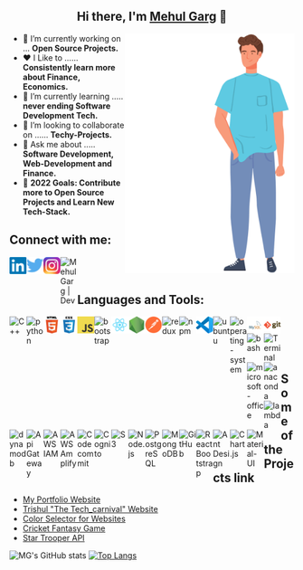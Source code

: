 <h2 align="center">Hi there, I'm <a href="https://www.mehulgarg.me/">Mehul Garg</a> 👋</h2>

<img align="right" alt="My Avtaar" width="300px" src="MyAvtaar.png"/>

- 🔭 I’m currently working on ... **Open Source Projects.**
- ❤️ I Like to ...... **Consistently learn more about Finance, Economics.**
- 🌱 I’m currently learning ..... **never ending Software Development Tech.**
- 👯 I’m looking to collaborate on ...... **Techy-Projects.**
- 💬 Ask me about ..... **Software Development, Web-Development and Finance.**
- 🥅 **2022 Goals: Contribute more to Open Source Projects and Learn New Tech-Stack.**



## Connect with me:


[<img align="left" alt="MehulGarg | LinkedIn" width="30px" src="LinkedinLogo.svg" />][linkedin]
[<img align="left" alt="MehulGarg | Twitter" width="30px" src="TwitterLogo.svg" />][twitter]
[<img align="left" alt="MehulGarg | Instagram" width="30px" src="InstagramLogo.svg" />][instagram]
[<img align="left" alt="MehulGarg | Dev" width="30px" src="https://d2fltix0v2e0sb.cloudfront.net/dev-badge.svg" />][Dev]
<br/>
<br/>

## Languages and Tools:

<img align="left" alt="C++" width="30px" src="https://img.icons8.com/color/48/000000/c-plus-plus-logo.png"/>
<img align="left" alt="python" width="30px" src="https://img.icons8.com/nolan/64/python.png"/>
<img align="left" alt="HTML5" width="30px" src="https://raw.githubusercontent.com/github/explore/80688e429a7d4ef2fca1e82350fe8e3517d3494d/topics/html/html.png" />
<img align="left" alt="CSS3" width="30px" src="https://raw.githubusercontent.com/github/explore/80688e429a7d4ef2fca1e82350fe8e3517d3494d/topics/css/css.png" />
<img align="left" alt="JavaScript" width="30px" src="https://raw.githubusercontent.com/github/explore/80688e429a7d4ef2fca1e82350fe8e3517d3494d/topics/javascript/javascript.png" />
<img  align="left" alt="bootstrap" width="30px" src="https://img.icons8.com/color/48/000000/bootstrap.png"/>
<img align="left" alt="React" width="30px" src="https://raw.githubusercontent.com/github/explore/80688e429a7d4ef2fca1e82350fe8e3517d3494d/topics/react/react.png" />
<img align="left" alt="Node.js" width="30px" src="https://raw.githubusercontent.com/github/explore/80688e429a7d4ef2fca1e82350fe8e3517d3494d/topics/nodejs/nodejs.png" />
<img align="left" alt="npm" width="30px" src="postman-icon.png"/>
<img align="left" alt="redux" width="30px" src="https://img.icons8.com/color/48/000000/redux.png"/>
<img align="left" alt="npm" width="30px" src="https://img.icons8.com/color/48/000000/npm.png"/>
<img align="left" alt="Visual Studio Code" width="30px" src="https://raw.githubusercontent.com/github/explore/80688e429a7d4ef2fca1e82350fe8e3517d3494d/topics/visual-studio-code/visual-studio-code.png" />
<img align="left" alt="ubuntu" width="30px" src="https://img.icons8.com/ios/50/000000/ubuntu.png"/>
<img align="left" alt="operating-system" width="30px" src="https://img.icons8.com/dusk/64/000000/operating-system.png"/>
<img align="left" alt="MySQL" width="30px" src="https://raw.githubusercontent.com/github/explore/80688e429a7d4ef2fca1e82350fe8e3517d3494d/topics/mysql/mysql.png" />
<img align="left" alt="Git" width="30px" src="https://raw.githubusercontent.com/github/explore/80688e429a7d4ef2fca1e82350fe8e3517d3494d/topics/git/git.png" />
<img align="left" alt="bash" width="30px" src="https://img.icons8.com/plasticine/100/000000/bash.png"/>
<img align="left" alt="Terminal" width="30px" src="https://img.icons8.com/material/48/000000/console.png"/>
<img align="left" alt="microsoft-office" width="30px" src="https://img.icons8.com/color/48/000000/microsoft-office-2019.png"/>
<img align="left" alt="anaconda" width="30px" src="https://img.icons8.com/dusk/64/000000/anaconda.png"/>
<img align="left" alt="lambda" width="30px" src="https://mehulgarg.netlify.app/static/media/Lambda.ec930be259d2440ec095.png"/>


<img align="left" alt="dynamodb" width="30px" src="https://mehulgarg.netlify.app/static/media/DynamoDB.b557bc037b614b47e5b7.png"/>
<img align="left" alt="Api Gateway" width="30px" src="https://mehulgarg.netlify.app/static/media/API%20Gateway.3e9a9cb29df48ff962c9.png"/>
<img align="left" alt="AWS IAM" width="30px" src="https://mehulgarg.netlify.app/static/media/IAM%20Identity%20Center.2c1f26aeba116087fc98.png"/>

<img align="left" alt="AWS Amplify" width="30px" src="https://mehulgarg.netlify.app/static/media/Amplify.656bd852b8d8edab0029.png"/>
<img align="left" alt="Codecommit" width="30px" src="https://mehulgarg.netlify.app/static/media/CodeCommit.82b17550f6e3335a0b20.png"/>
<img align="left" alt="Cognito" width="30px" src="https://mehulgarg.netlify.app/static/media/Cognito.d880bbf29be67fa3ddff.png"/>
<img align="left" alt="S3" width="30px" src="https://mehulgarg.netlify.app/static/media/Simple%20Storage%20Service.dfc47c8f737823a3a520.png"/>

<a href="https://nodejs.org/" title="Node.js">
  <img align="left" alt="Node.js" width="30px" src="https://mehulgarg.netlify.app/static/media/Nodejs.b508473ad71a31ce2fae.png"/>
</a>
<a href="https://www.postgresql.org/" title="PostgreSQL">
  <img align="left" alt="PostgreSQL" width="30px" src="https://mehulgarg.netlify.app/static/media/PostgreSQL.32418160b1c2f2a4b893.png"/>
</a>
<a href="https://www.mongodb.com/" title="MongoDB">
  <img align="left" alt="MongoDB" width="30px" src="https://mehulgarg.netlify.app/static/media/MongoDb.14ed359ee5c57fb8eae0.png"/>
</a>
<a href="https://github.com/" title="GitHub">
  <img align="left" alt="GitHub" width="30px" src="https://mehulgarg.netlify.app/static/media/github.abb38ccbc752abe80b5c.png"/>
</a>
<a href="https://react-bootstrap.github.io/" title="React Bootstrap">
  <img align="left" alt="React Bootstrap" width="30px" src="https://mehulgarg.netlify.app/static/media/react_bootstrap.958e7d840a62824b0702aa1b181b51d9.svg"/>
</a>
<a href="https://ant.design/" title="Ant Design">
  <img align="left" alt="Ant Design" width="30px" src="https://mehulgarg.netlify.app/static/media/ant_design_logo.9bc8753afce8642ac89ffd972d6c90cd.svg"/>
</a>
<a href="https://www.chartjs.org/" title="Chart.js">
  <img align="left" alt="Chart.js" width="30px" src="https://mehulgarg.netlify.app/static/media/chartjs.8a8260f65c7ffe9e6f4f.ico"/>
</a>
<a href="https://material-ui.com/" title="Material-UI">
  <img align="left" alt="Material-UI" width="30px" src="https://mehulgarg.netlify.app/static/media/marteialUI.1ccf757bb7d0a367a1282370f75987c2.svg"/>
</a>



<br />
<br />
<br />
<br />

## Some of the Projects link
* [My Portfolio Website]
* [Trishul "The Tech_carnival" Website]
* [Color Selector for Websites]
* [Cricket Fantasy Game]
* [Star Trooper API]

[linkedin]: https://www.linkedin.com/in/mehul104/
[twitter]: https://twitter.com/MehulGarg22
[instagram]: https://www.instagram.com/mehulgarg104/
[Dev]: https://dev.to/mehul104/
[Trishul "The Tech_carnival" Website]: https://www.trishultechfest.live/
[Color Selector for Websites]: https://colorpiker.netlify.app/
[Cricket Fantasy Game]: https://github.com/MehulGarg22/Cricket_Fantasy_Game/
[Star Trooper API]: https://mehulgarg22.github.io/Star-Troopers/
[My Portfolio Website]: https://mehulgarg.netlify.app/

![MG's GitHub stats](https://github-readme-stats.vercel.app/api?username=MehulGarg22&theme=dark&show_icons=true)
[![Top Langs](https://github-readme-stats.vercel.app/api/top-langs/?username=MehulGarg22&layout=compact&theme=dark)](https://github.com/MehulGarg22/github-readme-stats)

